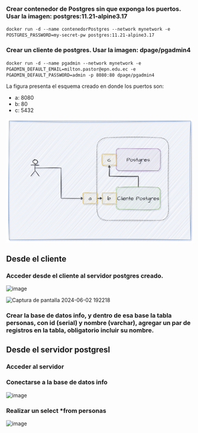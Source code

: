 ### Crear contenedor de Postgres sin que exponga los puertos. Usar la imagen: postgres:11.21-alpine3.17
```
docker run -d --name contenedorPostgres --network mynetwork -e POSTGRES_PASSWORD=my-secret-pw postgres:11.21-alpine3.17
```

### Crear un cliente de postgres. Usar la imagen: dpage/pgadmin4
```
docker run -d --name pgadmin --network mynetwork -e PGADMIN_DEFAULT_EMAIL=milton.pastor@epn.edu.ec -e PGADMIN_DEFAULT_PASSWORD=admin -p 8080:80 dpage/pgadmin4
```

La figura presenta el esquema creado en donde los puertos son:
- a: 8080
- b: 80
- c: 5432 

![Imagen](imagenes/esquema-ejercicio3.PNG)

## Desde el cliente
### Acceder desde el cliente al servidor postgres creado.
![image](https://github.com/Milton599/2024A-ISWD633-GR1/assets/94476149/86f32f3f-2329-4f33-8fcf-aff29be09488)

![Captura de pantalla 2024-06-02 192218](https://github.com/Milton599/2024A-ISWD633-GR1/assets/94476149/3d320bfb-62e3-4620-b13d-d20a74f3db3b)


### Crear la base de datos info, y dentro de esa base la tabla personas, con id (serial) y nombre (varchar), agregar un par de registros en la tabla, obligatorio incluir su nombre.

## Desde el servidor postgresl
### Acceder al servidor
### Conectarse a la base de datos info
![image](https://github.com/Milton599/2024A-ISWD633-GR1/assets/94476149/a2086d0b-2844-46d0-aaa2-d3d6faa8d6e3)

### Realizar un select *from personas
![image](https://github.com/Milton599/2024A-ISWD633-GR1/assets/94476149/6da6ec34-2b1f-4ff8-a690-352013293a78)

